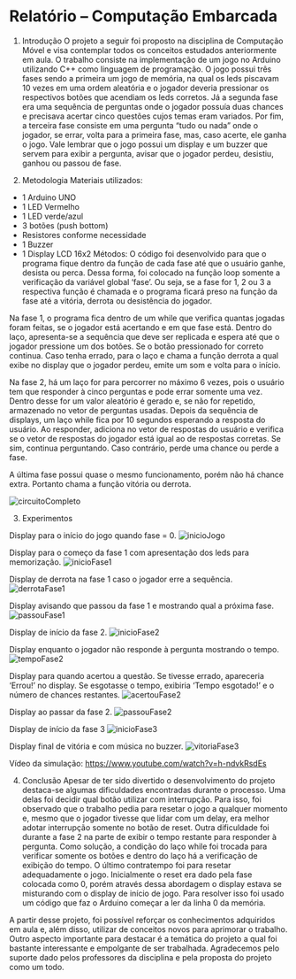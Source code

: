 # Relatório – Computação Embarcada

1.	Introdução
O projeto a seguir foi proposto na disciplina de Computação Móvel e visa contemplar todos os conceitos estudados anteriormente em aula. 
O trabalho consiste na implementação de um jogo no Arduino utilizando C++ como linguagem de programação. O jogo possui três fases sendo a primeira um jogo de memória, na qual os leds piscavam 10 vezes em uma ordem aleatória e o jogador deveria pressionar os respectivos botões que acendiam os leds corretos. Já a segunda fase era uma sequência de perguntas onde o jogador possuía duas chances e precisava acertar cinco questões cujos temas eram variados. Por fim, a terceira fase consiste em uma pergunta “tudo ou nada” onde o jogador, se errar, volta para a primeira fase, mas, caso acerte, ele ganha o jogo. Vale lembrar que o jogo possui um display e um buzzer que servem para exibir a pergunta, avisar que o jogador perdeu, desistiu, ganhou ou passou de fase.

2.	Metodologia
Materiais utilizados:
-	1 Arduino UNO
-	1 LED Vermelho
-	1 LED verde/azul
-	3 botões (push bottom) 
-	Resistores conforme necessidade
-	1 Buzzer
-	1 Display LCD 16x2
     Métodos:
O código foi desenvolvido para que o programa fique dentro da função de cada fase até que o usuário ganhe, desista ou perca. Dessa forma, foi colocado na função loop somente a verificação da variável global ‘fase’. Ou seja, se a fase for 1, 2 ou 3 a respectiva função é chamada e o programa ficará preso na função da fase até a vitória, derrota ou desistência do jogador.

Na fase 1, o programa fica dentro de um while que verifica quantas jogadas foram feitas, se o jogador está acertando e em que fase está. Dentro do laço, apresenta-se a sequência que deve ser replicada e espera até que o jogador pressione um dos botões. Se o botão pressionado for correto continua. Caso tenha errado, para o laço e chama a função derrota a qual exibe no display que o jogador perdeu, emite um som e volta para o início.

Na fase 2, há um laço for para percorrer no máximo 6 vezes, pois o usuário tem que responder à cinco perguntas e pode errar somente uma vez. Dentro desse for um valor aleatório é gerado e, se não for repetido, armazenado no vetor de perguntas usadas. Depois da sequência de displays, um laço while fica por 10 segundos esperando a resposta do usuário. Ao responder, adiciona no vetor de respostas do usuário e verifica se o vetor de respostas do jogador está igual ao de respostas corretas. Se sim, continua perguntando. Caso contrário, perde uma chance ou perde a fase.

A última fase possui quase o mesmo funcionamento, porém não há chance extra. Portanto chama a função vitória ou derrota.

 ![circuitoCompleto](https://github.com/user-attachments/assets/7c29464b-8cfc-4759-b9c4-e6778bfc6dac)

3.	Experimentos
 
Display para o início do jogo quando fase = 0.
![inicioJogo](https://github.com/user-attachments/assets/dbeb7141-a823-44a7-87e2-b57c1604a9f6)

Display para o começo da fase 1 com apresentação dos leds para memorização.
 ![inicioFase1](https://github.com/user-attachments/assets/ed77714e-b680-4d7c-a9ce-52e30a1d2de2)
 
Display de derrota na fase 1 caso o jogador erre a sequência.
 ![derrotaFase1](https://github.com/user-attachments/assets/4d4972bd-2ac3-41bf-b7a2-5137b7b6e75c)
 
Display avisando que passou da fase 1 e mostrando qual a próxima fase.
 ![passouFase1](https://github.com/user-attachments/assets/8e5ea303-0dd2-45d7-9a92-124d97de596a)

Display de início da fase 2.
 ![inicioFase2](https://github.com/user-attachments/assets/d3d050ee-57f3-4c98-a404-395ec17ce88c)

Display enquanto o jogador não responde à pergunta mostrando o tempo.
 ![tempoFase2](https://github.com/user-attachments/assets/ef5458f0-648f-4a0b-824f-f958b8714da5)

Display para quando acertou a questão. Se tivesse errado, apareceria ‘Errou!’ no display. Se esgotasse o tempo, exibiria ‘Tempo esgotado!’ e o número de chances restantes.
![acertouFase2](https://github.com/user-attachments/assets/abbe059d-ea8a-439e-a1e3-69f476e73cd4)

Display ao passar da fase 2.
 ![passouFase2](https://github.com/user-attachments/assets/7702f1bc-bb45-4ad2-87e7-44ff0433ec7c)

Display de início da fase 3
 ![inicioFase3](https://github.com/user-attachments/assets/76f55477-93e1-484f-b7dc-d328fe561df1)

Display final de vitória e com música no buzzer.
![vitoriaFase3](https://github.com/user-attachments/assets/1a5d3cf5-674c-4cdf-8bc5-d6a2416de5c8)

Vídeo da simulação: https://www.youtube.com/watch?v=h-ndvkRsdEs 

4.	Conclusão
Apesar de ter sido divertido o desenvolvimento do projeto destaca-se algumas dificuldades encontradas durante o processo. Uma delas foi decidir qual botão utilizar com interrupção. Para isso, foi observado que o trabalho pedia para resetar o jogo a qualquer momento e, mesmo que o jogador tivesse que lidar com um delay, era melhor adotar interrupção somente no botão de reset. Outra dificuldade foi durante a fase 2 na parte de exibir o tempo restante para responder à pergunta. Como solução, a condição do laço while foi trocada para verificar somente os botões e dentro do laço há a verificação de exibição do tempo. O último contratempo foi para resetar adequadamente o jogo. Inicialmente o reset era dado pela fase colocada como 0, porém através dessa abordagem o display estava se misturando com o display de início de jogo. Para resolver isso foi usado um código que faz o Arduino começar a ler da linha 0 da memória.

A partir desse projeto, foi possível reforçar os conhecimentos adquiridos em aula e, além disso, utilizar de conceitos novos para aprimorar o trabalho. Outro aspecto importante para destacar é a temática do projeto a qual foi bastante interessante e empolgante de ser trabalhada. Agradecemos pelo suporte dado pelos professores da disciplina e pela proposta do projeto como um todo.
